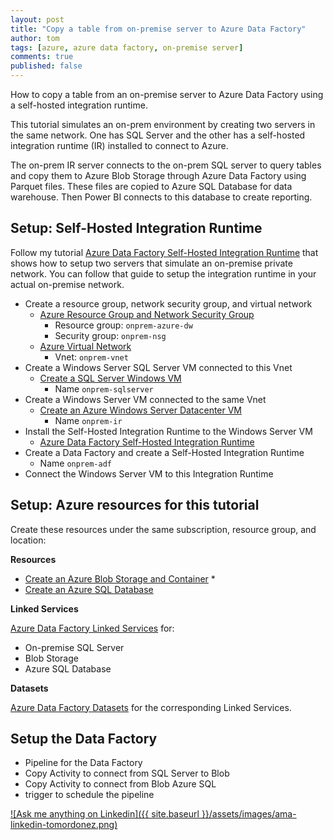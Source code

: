 ```yaml
---
layout: post
title: "Copy a table from on-premise server to Azure Data Factory"
author: tom
tags: [azure, azure data factory, on-premise server]
comments: true
published: false
---
```


How to copy a table from an on-premise server to Azure Data Factory using a self-hosted integration runtime.

This tutorial simulates an on-prem environment by creating two servers in the same network. One has SQL Server and the other has a self-hosted integration runtime (IR) installed to connect to Azure.

The on-prem IR server connects to the on-prem SQL server to query tables and copy them to Azure Blob Storage through Azure Data Factory using Parquet files. These files are copied to Azure SQL Database for data warehouse. Then Power BI connects to this database to create reporting.

## Setup: Self-Hosted Integration Runtime

Follow my tutorial [Azure Data Factory Self-Hosted Integration Runtime](../azure-adf-self-hosted-integration-runtime/) that shows how to setup two servers that simulate an on-premise private network. You can follow that guide to setup the integration runtime in your actual on-premise network.

* Create a resource group, network security group, and virtual network
  * [Azure Resource Group and Network Security Group](../azure-rg-nsg/)
    * Resource group: `onprem-azure-dw`
    * Security group: `onprem-nsg`
  * [Azure Virtual Network](../azure-virtual-network/)
    * Vnet: `onprem-vnet`
* Create a Windows Server SQL Server VM connected to this Vnet
  * [Create a SQL Server Windows VM](../azure-sql-server-vm/)
    * Name `onprem-sqlserver`
* Create a Windows Server VM connected to the same Vnet
  * [Create an Azure Windows Server Datacenter VM](../azure-windows-server-datacenter-vm/)
    * Name `onprem-ir`
* Install the Self-Hosted Integration Runtime to the Windows Server VM
  * [Azure Data Factory Self-Hosted Integration Runtime](../azure-adf-self-hosted-integration-runtime/)
* Create a Data Factory and create a Self-Hosted Integration Runtime
  * Name `onprem-adf`
* Connect the Windows Server VM to this Integration Runtime

## Setup: Azure resources for this tutorial

Create these resources under the same subscription, resource group, and location:

**Resources**

* [Create an Azure Blob Storage and Container](../azure-blob-storage-container/)
  * 
* [Create an Azure SQL Database](../azure-sql-database/)

**Linked Services**

[Azure Data Factory Linked Services](../azure-data-factory-linked-service/) for:

* On-premise SQL Server
* Blob Storage
* Azure SQL Database

**Datasets**

[Azure Data Factory Datasets](../azure-data-factory-dataset/) for the corresponding Linked Services.

## Setup the Data Factory

* Pipeline for the Data Factory
* Copy Activity to connect from SQL Server to Blob
* Copy Activity to connect from Blob Azure SQL
* trigger to schedule the pipeline





[![Ask me anything on Linkedin]({{ site.baseurl }}/assets/images/ama-linkedin-tomordonez.png)](https://www.linkedin.com/in/tomordonez/)